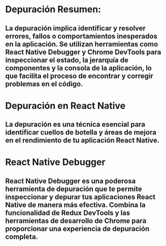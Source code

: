 # Depuración Resumen: 
## La depuración implica identificar y resolver errores, fallos o comportamientos inesperados en la aplicación. Se utilizan herramientas como React Native Debugger y Chrome DevTools para inspeccionar el estado, la jerarquía de componentes y la consola de la aplicación, lo que facilita el proceso de encontrar y corregir problemas en el código.

# Depuración en React Native
## La depuración es una técnica esencial para identificar cuellos de botella y áreas de mejora en el rendimiento de tu aplicación React Native.

# React Native Debugger
## React Native Debugger es una poderosa herramienta de depuración que te permite inspeccionar y depurar tus aplicaciones React Native de manera más efectiva. Combina la funcionalidad de Redux DevTools y las herramientas de desarrollo de Chrome para proporcionar una experiencia de depuración completa.